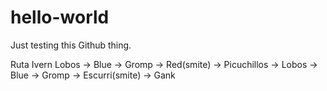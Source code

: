 # hello-world
Just testing this Github thing.

Ruta Ivern
Lobos -> Blue -> Gromp -> Red(smite) -> Picuchillos -> Lobos -> Blue -> Gromp -> Escurri(smite) -> Gank
